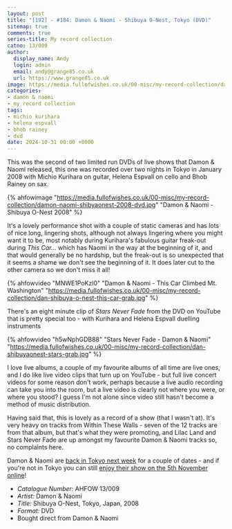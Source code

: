 ```yaml
---
layout: post
title: "[192] - #184: Damon & Naomi - Shibuya O-Nest, Tokyo (DVD)"
sitemap: true
comments: true
series-title: My record collection
catno: 13/009
author:
  display_name: Andy
  login: admin
  email: andy@grange85.co.uk
  url: https://www.grange85.co.uk
image: https://media.fullofwishes.co.uk/00-misc/my-record-collection/damon-naomi-shibyaonest-2008-dvd.jpg
categories:
- damon & naomi
- my record collection
tags:
- michio kurihara
- helena espvall
- bhob rainey
- dvd
date: 2024-10-31 00:00 +0000
---
```

This was the second of two limited run DVDs of live shows that Damon & Naomi released, this one was recorded over two nights in Tokyo in January 2008 with Michio Kurihara on guitar, Helena Espvall on cello and Bhob Rainey on sax.

{% ahfowimage "https://media.fullofwishes.co.uk/00-misc/my-record-collection/damon-naomi-shibyaonest-2008-dvd.jpg" "Damon & Naomi - Shibuya O-Nest 2008" %}

It's a lovely performance shot with a couple of static cameras and has lots of nice long, lingering shots, although not always lingering where you might want it to be, most notably during Kurihara's fabulous guitar freak-out during _This Car..._ which has Naomi in the way at the beginning of it, and that would generally be no hardship, but the freak-out is so unexpected that it seems a shame we don't see the beginning of it. It does later cut to the other camera so we don't miss it all!

{% ahfowvideo "MNWE1PoKzl0" "Damon & Naomi - This Car Climbed Mt. Washington" "https://media.fullofwishes.co.uk/00-misc/my-record-collection/dan-shibuya-o-nest-this-car-grab.jpg" %}

There's an eight minute clip of _Stars Never Fade_ from the DVD on YouTube that is pretty special too - with Kurihara and Helena Espvall duelling instruments

{% ahfowvideo "h5wNphGDB88" "Stars Never Fade - Damon & Naomi" "https://media.fullofwishes.co.uk/00-misc/my-record-collection/dan-shibuyaonest-stars-grab.jpg" %}

I love live albums, a couple of my favourite albums of all time are live ones, and I do like live video clips that turn up on YouTube - but full live concert videos for some reason don't work, perhaps because a live audio recording can take you into the room, but a live video is clearly not where you were, or where you stood? I guess I'm not alone since video still hasn't become a method of music distribution.

Having said that, this is lovely as a record of a show (that I wasn't at). It's very heavy on tracks from Within These Walls - seven of the 12 tracks are from that album, but that's what they were promoting, and Lilac Land and Stars Never Fade are up amongst my favourite Damon & Naomi tracks so, no complaints here.

Damon & Naomi are [back in Tokyo next week](/2024/10/22/damon-naomi-japanese-dates-in-november/) for a couple of dates - and if you're not in Tokyo you can still [enjoy their show on the 5th November online](/2024/10/28/damon-naomi-s-upcoming-tokyo-date-to-be-live-streamed/)!


 - *Catalogue Number:* AHFOW 13/009
 - *Artist:* Damon & Naomi
 - *Title:* Shibuya O-Nest, Tokyo, Japan, 2008
 - *Format:* DVD
 - Bought direct from Damon & Naomi

